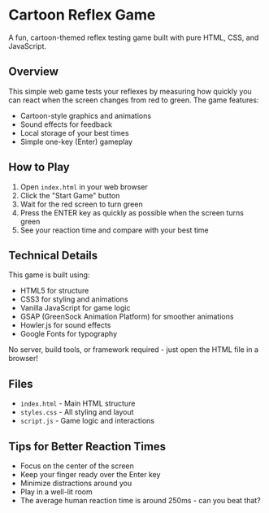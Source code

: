 # Cartoon Reflex Game

A fun, cartoon-themed reflex testing game built with pure HTML, CSS, and JavaScript.

## Overview

This simple web game tests your reflexes by measuring how quickly you can react when the screen changes from red to green. The game features:

- Cartoon-style graphics and animations
- Sound effects for feedback
- Local storage of your best times
- Simple one-key (Enter) gameplay

## How to Play

1. Open `index.html` in your web browser
2. Click the "Start Game" button
3. Wait for the red screen to turn green
4. Press the ENTER key as quickly as possible when the screen turns green
5. See your reaction time and compare with your best time

## Technical Details

This game is built using:

- HTML5 for structure
- CSS3 for styling and animations
- Vanilla JavaScript for game logic
- GSAP (GreenSock Animation Platform) for smoother animations
- Howler.js for sound effects
- Google Fonts for typography

No server, build tools, or framework required - just open the HTML file in a browser!

## Files

- `index.html` - Main HTML structure
- `styles.css` - All styling and layout
- `script.js` - Game logic and interactions

## Tips for Better Reaction Times

- Focus on the center of the screen
- Keep your finger ready over the Enter key
- Minimize distractions around you
- Play in a well-lit room
- The average human reaction time is around 250ms - can you beat that? 